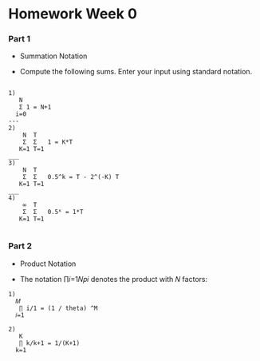 
# Homework Week 0

### Part 1

* Summation Notation

- Compute the following sums. Enter your input using standard notation.
```

1) 
   N
   Σ 1 = N+1
  i=0 
---
2)
    N  T
    Σ  Σ   1 = K*T 
   K=1 T=1 
___
3)  
    N  T
    Σ  Σ   0.5^k = T - 2^(-K) T
   K=1 T=1 
___
4)  
    ∞  T
    Σ  Σ   0.5ᴷ = 1*T
   K=1 T=1 
 
```

### Part 2

* Product Notation

- The notation  ∏𝑖=1𝑁𝑝𝑖  denotes the product with  𝑁  factors:
```
1)
  𝑀 
   ∏ i/1 = (1 / theta) ^M
  𝑖=1

2)
   K
   ∏ k/k+1 = 1/(K+1)
  k=1
```
